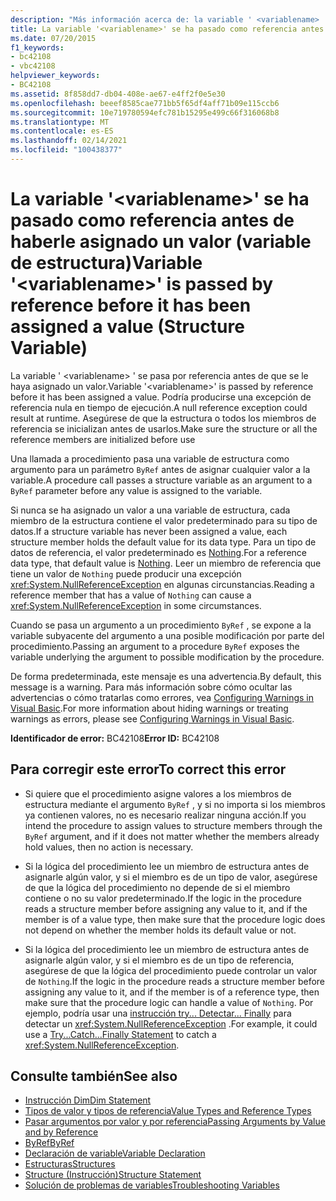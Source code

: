 ```yaml
---
description: "Más información acerca de: la variable ' <variablename> ' se pasa por referencia antes de que se le haya asignado un valor (variable de estructura)"
title: La variable '<variablename>' se ha pasado como referencia antes de haberle asignado un valor (variable de estructura)
ms.date: 07/20/2015
f1_keywords:
- bc42108
- vbc42108
helpviewer_keywords:
- BC42108
ms.assetid: 8f858dd7-db04-408e-ae67-e4ff2f0e5e30
ms.openlocfilehash: beeef8585cae771bb5f65df4aff71b09e115ccb6
ms.sourcegitcommit: 10e719780594efc781b15295e499c66f316068b8
ms.translationtype: MT
ms.contentlocale: es-ES
ms.lasthandoff: 02/14/2021
ms.locfileid: "100438377"
---
```

# <a name="variable-variablename-is-passed-by-reference-before-it-has-been-assigned-a-value-structure-variable"></a><span data-ttu-id="45da5-103">La variable '\<variablename>' se ha pasado como referencia antes de haberle asignado un valor (variable de estructura)</span><span class="sxs-lookup"><span data-stu-id="45da5-103">Variable '\<variablename>' is passed by reference before it has been assigned a value (Structure Variable)</span></span>

<span data-ttu-id="45da5-104">La variable ' \<variablename> ' se pasa por referencia antes de que se le haya asignado un valor.</span><span class="sxs-lookup"><span data-stu-id="45da5-104">Variable '\<variablename>' is passed by reference before it has been assigned a value.</span></span> <span data-ttu-id="45da5-105">Podría producirse una excepción de referencia nula en tiempo de ejecución.</span><span class="sxs-lookup"><span data-stu-id="45da5-105">A null reference exception could result at runtime.</span></span> <span data-ttu-id="45da5-106">Asegúrese de que la estructura o todos los miembros de referencia se inicializan antes de usarlos.</span><span class="sxs-lookup"><span data-stu-id="45da5-106">Make sure the structure or all the reference members are initialized before use</span></span>  
  
 <span data-ttu-id="45da5-107">Una llamada a procedimiento pasa una variable de estructura como argumento para un parámetro `ByRef` antes de asignar cualquier valor a la variable.</span><span class="sxs-lookup"><span data-stu-id="45da5-107">A procedure call passes a structure variable as an argument to a `ByRef` parameter before any value is assigned to the variable.</span></span>  
  
 <span data-ttu-id="45da5-108">Si nunca se ha asignado un valor a una variable de estructura, cada miembro de la estructura contiene el valor predeterminado para su tipo de datos.</span><span class="sxs-lookup"><span data-stu-id="45da5-108">If a structure variable has never been assigned a value, each structure member holds the default value for its data type.</span></span> <span data-ttu-id="45da5-109">Para un tipo de datos de referencia, el valor predeterminado es [Nothing](../language-reference/nothing.md).</span><span class="sxs-lookup"><span data-stu-id="45da5-109">For a reference data type, that default value is [Nothing](../language-reference/nothing.md).</span></span> <span data-ttu-id="45da5-110">Leer un miembro de referencia que tiene un valor de `Nothing` puede producir una excepción <xref:System.NullReferenceException> en algunas circunstancias.</span><span class="sxs-lookup"><span data-stu-id="45da5-110">Reading a reference member that has a value of `Nothing` can cause a <xref:System.NullReferenceException> in some circumstances.</span></span>  
  
 <span data-ttu-id="45da5-111">Cuando se pasa un argumento a un procedimiento `ByRef` , se expone a la variable subyacente del argumento a una posible modificación por parte del procedimiento.</span><span class="sxs-lookup"><span data-stu-id="45da5-111">Passing an argument to a procedure `ByRef` exposes the variable underlying the argument to possible modification by the procedure.</span></span>  
  
 <span data-ttu-id="45da5-112">De forma predeterminada, este mensaje es una advertencia.</span><span class="sxs-lookup"><span data-stu-id="45da5-112">By default, this message is a warning.</span></span> <span data-ttu-id="45da5-113">Para más información sobre cómo ocultar las advertencias o cómo tratarlas como errores, vea [Configuring Warnings in Visual Basic](/visualstudio/ide/configuring-warnings-in-visual-basic).</span><span class="sxs-lookup"><span data-stu-id="45da5-113">For more information about hiding warnings or treating warnings as errors, please see [Configuring Warnings in Visual Basic](/visualstudio/ide/configuring-warnings-in-visual-basic).</span></span>  
  
 <span data-ttu-id="45da5-114">**Identificador de error:** BC42108</span><span class="sxs-lookup"><span data-stu-id="45da5-114">**Error ID:** BC42108</span></span>  
  
## <a name="to-correct-this-error"></a><span data-ttu-id="45da5-115">Para corregir este error</span><span class="sxs-lookup"><span data-stu-id="45da5-115">To correct this error</span></span>  
  
- <span data-ttu-id="45da5-116">Si quiere que el procedimiento asigne valores a los miembros de estructura mediante el argumento `ByRef` , y si no importa si los miembros ya contienen valores, no es necesario realizar ninguna acción.</span><span class="sxs-lookup"><span data-stu-id="45da5-116">If you intend the procedure to assign values to structure members through the `ByRef` argument, and if it does not matter whether the members already hold values, then no action is necessary.</span></span>  
  
- <span data-ttu-id="45da5-117">Si la lógica del procedimiento lee un miembro de estructura antes de asignarle algún valor, y si el miembro es de un tipo de valor, asegúrese de que la lógica del procedimiento no depende de si el miembro contiene o no su valor predeterminado.</span><span class="sxs-lookup"><span data-stu-id="45da5-117">If the logic in the procedure reads a structure member before assigning any value to it, and if the member is of a value type, then make sure that the procedure logic does not depend on whether the member holds its default value or not.</span></span>  
  
- <span data-ttu-id="45da5-118">Si la lógica del procedimiento lee un miembro de estructura antes de asignarle algún valor, y si el miembro es de un tipo de referencia, asegúrese de que la lógica del procedimiento puede controlar un valor de `Nothing`.</span><span class="sxs-lookup"><span data-stu-id="45da5-118">If the logic in the procedure reads a structure member before assigning any value to it, and if the member is of a reference type, then make sure that the procedure logic can handle a value of `Nothing`.</span></span> <span data-ttu-id="45da5-119">Por ejemplo, podría usar una [instrucción try... Detectar... Finally](../language-reference/statements/try-catch-finally-statement.md) para detectar un <xref:System.NullReferenceException> .</span><span class="sxs-lookup"><span data-stu-id="45da5-119">For example, it could use a [Try...Catch...Finally Statement](../language-reference/statements/try-catch-finally-statement.md) to catch a <xref:System.NullReferenceException>.</span></span>  
  
## <a name="see-also"></a><span data-ttu-id="45da5-120">Consulte también</span><span class="sxs-lookup"><span data-stu-id="45da5-120">See also</span></span>

- [<span data-ttu-id="45da5-121">Instrucción Dim</span><span class="sxs-lookup"><span data-stu-id="45da5-121">Dim Statement</span></span>](../language-reference/statements/dim-statement.md)
- [<span data-ttu-id="45da5-122">Tipos de valor y tipos de referencia</span><span class="sxs-lookup"><span data-stu-id="45da5-122">Value Types and Reference Types</span></span>](../programming-guide/language-features/data-types/value-types-and-reference-types.md)
- [<span data-ttu-id="45da5-123">Pasar argumentos por valor y por referencia</span><span class="sxs-lookup"><span data-stu-id="45da5-123">Passing Arguments by Value and by Reference</span></span>](../programming-guide/language-features/procedures/passing-arguments-by-value-and-by-reference.md)
- [<span data-ttu-id="45da5-124">ByRef</span><span class="sxs-lookup"><span data-stu-id="45da5-124">ByRef</span></span>](../language-reference/modifiers/byref.md)
- [<span data-ttu-id="45da5-125">Declaración de variable</span><span class="sxs-lookup"><span data-stu-id="45da5-125">Variable Declaration</span></span>](../programming-guide/language-features/variables/variable-declaration.md)
- [<span data-ttu-id="45da5-126">Estructuras</span><span class="sxs-lookup"><span data-stu-id="45da5-126">Structures</span></span>](../programming-guide/language-features/data-types/structures.md)
- [<span data-ttu-id="45da5-127">Structure (Instrucción)</span><span class="sxs-lookup"><span data-stu-id="45da5-127">Structure Statement</span></span>](../language-reference/statements/structure-statement.md)
- [<span data-ttu-id="45da5-128">Solución de problemas de variables</span><span class="sxs-lookup"><span data-stu-id="45da5-128">Troubleshooting Variables</span></span>](../programming-guide/language-features/variables/troubleshooting-variables.md)
